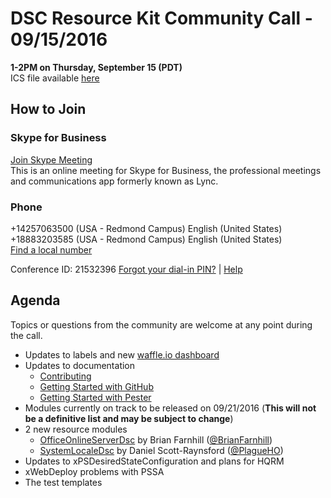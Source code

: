 # DSC Resource Kit Community Call - 09/15/2016
**1-2PM on Thursday, September 15 (PDT)**  
ICS file available [here](https://github.com/PowerShell/DscResources/blob/master/CommunityCalls/09-15-16/CommunityCall091516.zip?raw=true)

## How to Join
### Skype for Business
[Join Skype Meeting](https://join.microsoft.com/meet/kakeim/LMHQ0GCC)  
This is an online meeting for Skype for Business, the professional meetings and communications app formerly known as Lync.

### Phone
+14257063500   (USA - Redmond Campus) 		English (United States)  
+18883203585   (USA - Redmond Campus) 		English (United States)   
[Find a local number](https://join.microsoft.com/dialin?id=21532396) 

Conference ID: 21532396 
[Forgot your dial-in PIN?](https://join.microsoft.com/dialin) | [Help](http://o15.officeredir.microsoft.com/r/rlidLync15?clid=1033&p1=5&p2=2009)

## Agenda
Topics or questions from the community are welcome at any point during the call.

- Updates to labels and new [waffle.io dashboard](https://waffle.io/powershell/dscresources)
- Updates to documentation
  - [Contributing](https://github.com/PowerShell/DscResources/blob/master/CONTRIBUTING.md)
  - [Getting Started with GitHub](https://github.com/PowerShell/DscResources/blob/master/GettingStartedWithGitHub.md)
  - [Getting Started with Pester](https://github.com/PowerShell/DscResources/blob/master/GettingStartedWithPester.md)
- Modules currently on track to be released on 09/21/2016 (**This will not be a definitive list and may be subject to change**)
- 2 new resource modules
  - [OfficeOnlineServerDsc](https://github.com/PowerShell/OfficeOnlineServerDsc) by Brian Farnhill ([@BrianFarnhill](https://github.com/BrianFarnhill))
  - [SystemLocaleDsc](https://github.com/PowerShell/SystemLocaleDsc) by Daniel Scott-Raynsford ([@PlagueHO](https://github.com/PlagueHO))
- Updates to xPSDesiredStateConfiguration and plans for HQRM
- xWebDeploy problems with PSSA
- The test templates
